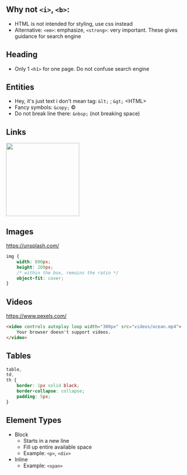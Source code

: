 ## Why not `<i>`, `<b>`:
- HTML is not intended for styling, use css instead
- Alternative: `<em>`: emphasize, `<strong>`: very important. These gives guidance for search engine

## Heading
- Only 1 `<h1>` for one page. Do not confuse search engine

## Entities
- Hey, it's just text i don't mean tag: `&lt;` ; `&gt;` &lt;HTML&gt;
- Fancy symbols: `&copy;` &copy;
- Do not break line there: `&nbsp;` (not breaking space)

## Links
<img height="200px" src="https://user-images.githubusercontent.com/28957748/130650881-5f617be0-0d18-402f-9887-7be6117c0d8c.png" />

## Images
https://unsplash.com/
```css
img {
    width: 800px;
    height: 200px;
    /* within the box, remains the ratio */
    object-fit: cover;
}
```

## Videos
https://www.pexels.com/
```html
<video controls autoplay loop width="300px" src="videos/ocean.mp4">
    Your browser doesn't support videos.
</video>
```

## Tables
```css
table,
td,
th {
    border: 1px solid black;
    border-collapse: collapse;
    padding: 5px;
}
```

## Element Types
- Block
    - Starts in a new line
    - Fill up entire available space
    - Example: `<p>`, `<div>`
- Inline
    - Example: `<span>`
